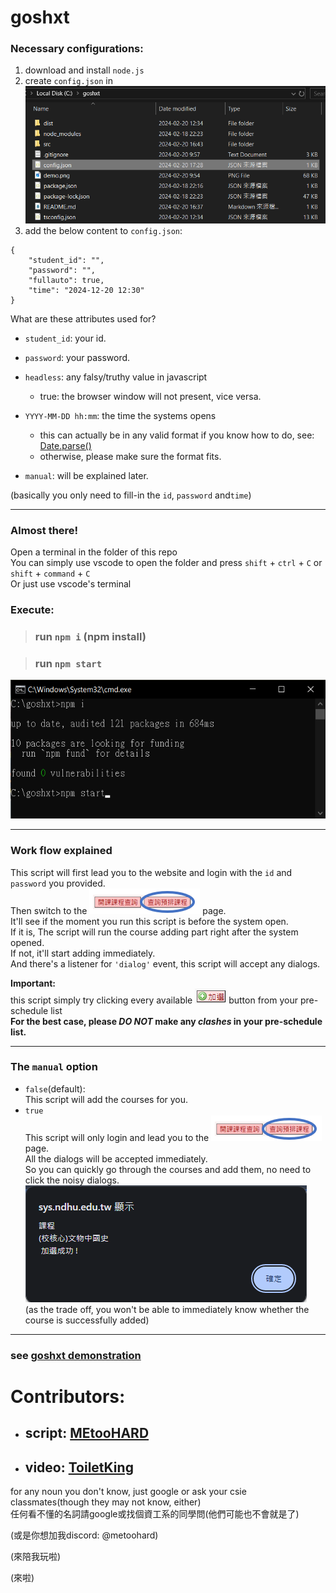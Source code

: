 # goshxt 

### Necessary configurations:
1. download and install `node.js`
1. create `config.json` in
![alt text](https://github.com/594-666/goshxt/blob/main/demo.png?raw=true) 
1. add the below content to `config.json`:

```
{
    "student_id": "",
    "password": "",
    "fullauto": true,
    "time": "2024-12-20 12:30"
}
```  
What are these attributes used for?
-  `student_id`: your id.
-  `password`: your password.
-  `headless`: any falsy/truthy value in javascript
   -  true: the browser window will not present, vice versa.
- `YYYY-MM-DD hh:mm`: the time the systems opens
  - this can actually be in any valid format if you know how to do, see: [Date.parse()](https://developer.mozilla.org/en-US/docs/Web/JavaScript/Reference/Global_Objects/Date/parse)
  - otherwise, please make sure the format fits.

- `manual`: will be explained later.  

(basically you only need to fill-in the `id`, `password` and`time`)

---
### Almost there!

Open a terminal in the folder of this repo  
You can simply use vscode to open the folder and press `shift` + `ctrl` + `C` or `shift` + `command` + `C`  
Or just use vscode's terminal  

### Execute:  
> ### run `npm i` (npm install)

> ### run `npm start`  

![alt text](https://github.com/594-666/goshxt/blob/main/terminal.png?raw=true)  

---  

### Work flow explained  

This script will first lead you to the website and login with the `id` and `password` you provided.  
Then switch to the ![pre schedule btn](https://github.com/594-666/goshxt/blob/main/pre_schedule.png?raw=true) page.  
It'll see if the moment you run this script is before the system open.  
If it is, The script will run the course adding part right after the system opened.  
If not, it'll start adding immediately.  
And there's a listener for `'dialog'` event, this script will accept any dialogs.

**Important:**  
this script simply try clicking every available ![alt text](https://github.com/594-666/goshxt/blob/main/add_btn.png?raw=true) button from your pre-schedule list  
**For the best case, please *DO NOT* make any *clashes* in your pre-schedule list.**  

---

### The `manual` option

- `false`(default):  
This script will add the courses for you.
- `true`  
This script will only login and lead you to the ![pre schedule btn](https://github.com/594-666/goshxt/blob/main/pre_schedule.png?raw=true) page.  
All the dialogs will be accepted immediately.  
So you can quickly go through the courses and add them, no need to click the noisy dialogs.  
![alt text](https://github.com/594-666/goshxt/blob/main/dialog.png?raw=true)  
(as the trade off, you won't be able to immediately know whether the course is successfully added)  

---  

###  see [goshxt demonstration](https://youtu.be/va9Spg4j-Mg)  
# **Contributors:**
- ## **script:** [MEtooHARD](https://github.com/MEtooHARD)
- ## **video:** [ToiletKing](https://www.youtube.com/@ToiletKing)

for any noun you don't know, just google or ask your csie classmates(though they may not know, either)  
任何看不懂的名詞請google或找個資工系的同學問(他們可能也不會就是了)


(或是你想加我discord: @metoohard)

(來陪我玩啦)

(來啦)
